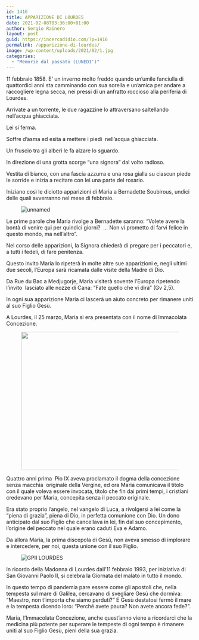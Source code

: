 ```yaml
---
id: 1416
title: APPARIZIONE DI LOURDES
date: 2021-02-08T03:36:00+01:00
author: Sergio Rainero
layout: post
guid: https://incercadidio.com/?p=1416
permalink: /apparizione-di-lourdes/
image: /wp-content/uploads/2021/02/1.jpg
categories:
  - "Memorie dal passato (LUNEDI')"
---
```

11 febbraio 1858. E’ un inverno molto freddo quando un’umile fanciulla di quattordici anni sta camminando con sua sorella e un’amica per andare a raccogliere legna secca, nei pressi di un anfratto roccioso alla periferia di Lourdes. 

Arrivate a un torrente, le due ragazzine lo attraversano saltellando nell’acqua ghiacciata. 

Lei si ferma. 

Soffre d’asma ed esita a mettere i piedi&nbsp; nell’acqua ghiacciata.

Un fruscio tra gli alberi le fa alzare lo sguardo. 

In direzione di una grotta scorge “una signora” dal volto radioso. 

Vestita di bianco, con una fascia azzurra e una rosa gialla su ciascun piede le sorride e inizia a recitare con lei una parte del rosario.

Iniziano così le diciotto apparizioni di Maria a Bernadette Soubirous, undici delle quali avverranno nel mese di febbraio.<figure class="wp-block-image">

![unnamed]() </figure> 

Le prime parole che Maria rivolge a Bernadette saranno: “Volete avere la bontà di venire qui per quindici giorni?&nbsp; … Non vi prometto di farvi felice in questo mondo, ma nell’altro”.

Nel corso delle apparizioni, la Signora chiederà di pregare per i peccatori e, a tutti i fedeli, di fare penitenza.

Questo invito Maria lo ripeterà in molte altre sue apparizioni e, negli ultimi due secoli, l’Europa sarà ricamata dalle visite della Madre di Dio. 

Da Rue du Bac a Medjugorje, Maria visiterà sovente l’Europa ripetendo l’invito&nbsp; lasciato alle nozze di Cana: “Fate quello che vi dirà” (Gv 2,5).

In ogni sua apparizione Maria ci lascerà un aiuto concreto per rimanere uniti al suo Figlio Gesù.

A Lourdes, il 25 marzo, Maria si era presentata con il nome di Immacolata Concezione.<figure class="wp-block-image size-large is-resized">

<img src="https://incercadidio.com/wp-content/uploads/2021/02/2.jpg" alt="" class="wp-image-1418" width="800" height="370" srcset="https://incercadidio.com/wp-content/uploads/2021/02/2.jpg 419w, https://incercadidio.com/wp-content/uploads/2021/02/2-300x139.jpg 300w" sizes="(max-width: 800px) 100vw, 800px" /> </figure> 

Quattro anni prima&nbsp; Pio IX aveva proclamato il dogma della concezione senza macchia&nbsp; originale della Vergine, ed ora Maria comunicava il titolo con il quale voleva essere invocata, titolo che fin dai primi tempi, i cristiani credevano per Maria, concepita senza il peccato originale. 

Era stato proprio l’angelo, nel vangelo di Luca, a rivolgersi a lei come la “piena di grazia”, piena di Dio, in perfetta comunione con Dio. Un dono anticipato dal suo Figlio che cancellava in lei, fin dal suo concepimento, l’origine del peccato nel quale erano caduti Eva e Adamo.

Da allora Maria, la prima discepola di Gesù, non aveva smesso di implorare e intercedere, per noi, questa unione con il suo Figlio.<figure class="wp-block-image">

![GPII LOURDES]() </figure> 

In ricordo della Madonna di Lourdes dall’11 febbraio 1993, per iniziativa di San Giovanni Paolo II, si celebra la Giornata del malato in tutto il mondo.

In questo tempo di pandemia pare essere come gli apostoli che, nella tempesta sul mare di Galilea, cercavano di svegliare Gesù che dormiva: “Maestro, non t’importa che siamo perduti?” E Gesù destatosi fermò il mare e la tempesta dicendo loro: “Perché avete paura? Non avete ancora fede?”.

Maria, l’Immacolata Concezione, anche quest’anno viene a ricordarci che la medicina più potente per superare le tempeste di ogni tempo è rimanere uniti al suo Figlio Gesù, pieni della sua grazia.
